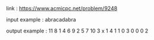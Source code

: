 link :
https://www.acmicpc.net/problem/9248

input example :
abracadabra

output example :
11 8 1 4 6 9 2 5 7 10 3
x 1 4 1 1 0 3 0 0 0 2
